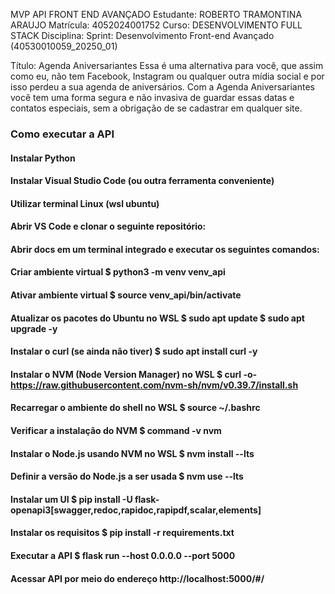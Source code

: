 MVP API FRONT END AVANÇADO
Estudante: ROBERTO TRAMONTINA ARAUJO
Matrícula: 4052024001752
Curso: DESENVOLVIMENTO FULL STACK
Disciplina: Sprint: Desenvolvimento Front-end Avançado (40530010059_20250_01)

Título: Agenda Aniversariantes
Essa é uma alternativa para você, que assim como eu, não tem Facebook, Instagram ou qualquer outra mídia social e por isso perdeu a sua agenda de aniversários.
Com a Agenda Aniversariantes você tem uma forma segura e não invasiva de guardar essas datas e contatos especiais, sem a obrigação de se cadastrar em qualquer site.

### Como executar a API
#### Instalar Python
#### Instalar Visual Studio Code (ou outra ferramenta conveniente)
#### Utilizar terminal Linux (wsl ubuntu)
#### Abrir VS Code e clonar o seguinte repositório: 
#### Abrir docs em um terminal integrado e executar os seguintes comandos:
#### Criar ambiente virtual $ python3 -m venv venv_api
#### Ativar ambiente virtual $ source venv_api/bin/activate
#### Atualizar os pacotes do Ubuntu no WSL $ sudo apt update $ sudo apt upgrade -y
#### Instalar o curl (se ainda não tiver) $ sudo apt install curl -y
#### Instalar o NVM (Node Version Manager) no WSL $ curl -o- https://raw.githubusercontent.com/nvm-sh/nvm/v0.39.7/install.sh
#### Recarregar o ambiente do shell no WSL $ source ~/.bashrc
#### Verificar a instalação do NVM $ command -v nvm
#### Instalar o Node.js usando NVM no WSL $ nvm install --lts
#### Definir a versão do Node.js a ser usada $ nvm use --lts
#### Instalar um UI $ pip install -U flask-openapi3[swagger,redoc,rapidoc,rapipdf,scalar,elements]
#### Instalar os requisitos $ pip install -r requirements.txt
#### Executar a API $ flask run --host 0.0.0.0 --port 5000
#### Acessar API por meio do endereço http://localhost:5000/#/

